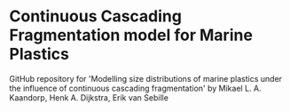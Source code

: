 # Continuous Cascading Fragmentation model for Marine Plastics 
GitHub repository for 'Modelling size distributions of marine plastics under the influence of continuous cascading fragmentation' by Mikael L. A. Kaandorp, Henk A. Dijkstra, Erik van Sebille
